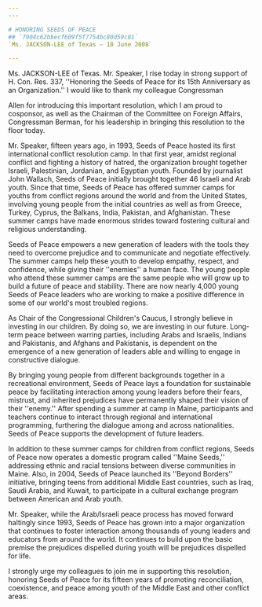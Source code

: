 ```yaml
---
---

# HONORING SEEDS OF PEACE
## `7904c62bbecf609f5f7754bc80d59c81`
`Ms. JACKSON-LEE of Texas — 10 June 2008`

---
```



Ms. JACKSON-LEE of Texas. Mr. Speaker, I rise today in strong support 
of H. Con. Res. 337, ''Honoring the Seeds of Peace for its 15th 
Anniversary as an Organization.'' I would like to thank my colleague 
Congressman


Allen for introducing this important resolution, which I am proud to 
cosponsor, as well as the Chairman of the Committee on Foreign Affairs, 
Congressman Berman, for his leadership in bringing this resolution to 
the floor today.

Mr. Speaker, fifteen years ago, in 1993, Seeds of Peace hosted its 
first international conflict resolution camp. In that first year, 
amidst regional conflict and fighting a history of hatred, the 
organization brought together Israeli, Palestinian, Jordanian, and 
Egyptian youth. Founded by journalist John Wallach, Seeds of Peace 
initially brought together 46 Israeli and Arab youth. Since that time, 
Seeds of Peace has offered summer camps for youths from conflict 
regions around the world and from the United States, involving young 
people from the initial countries as well as from Greece, Turkey, 
Cyprus, the Balkans, India, Pakistan, and Afghanistan. These summer 
camps have made enormous strides toward fostering cultural and 
religious understanding.

Seeds of Peace empowers a new generation of leaders with the tools 
they need to overcome prejudice and to communicate and negotiate 
effectively. The summer camps help these youth to develop empathy, 
respect, and confidence, while giving their ''enemies'' a human face. 
The young people who attend these summer camps are the same people who 
will grow up to build a future of peace and stability. There are now 
nearly 4,000 young Seeds of Peace leaders who are working to make a 
positive difference in some of our world's most troubled regions.

As Chair of the Congressional Children's Caucus, I strongly believe 
in investing in our children. By doing so, we are investing in our 
future. Long-term peace between warring parties, including Arabs and 
Israelis, Indians and Pakistanis, and Afghans and Pakistanis, is 
dependent on the emergence of a new generation of leaders able and 
willing to engage in constructive dialogue.

By bringing young people from different backgrounds together in a 
recreational environment, Seeds of Peace lays a foundation for 
sustainable peace by facilitating interaction among young leaders 
before their fears, mistrust, and inherited prejudices have permanently 
shaped their vision of their ''enemy.'' After spending a summer at camp 
in Maine, participants and teachers continue to interact through 
regional and international programming, furthering the dialogue among 
and across nationalities. Seeds of Peace supports the development of 
future leaders.

In addition to these summer camps for children from conflict regions, 
Seeds of Peace now operates a domestic program called ''Maine Seeds,'' 
addressing ethnic and racial tensions between diverse communities in 
Maine. Also, in 2004, Seeds of Peace launched its ''Beyond Borders'' 
initiative, bringing teens from additional Middle East countries, such 
as Iraq, Saudi Arabia, and Kuwait, to participate in a cultural 
exchange program between American and Arab youth.

Mr. Speaker, while the Arab/Israeli peace process has moved forward 
haltingly since 1993, Seeds of Peace has grown into a major 
organization that continues to foster interaction among thousands of 
young leaders and educators from around the world. It continues to 
build upon the basic premise the prejudices dispelled during youth will 
be prejudices dispelled for life.

I strongly urge my colleagues to join me in supporting this 
resolution, honoring Seeds of Peace for its fifteen years of promoting 
reconciliation, coexistence, and peace among youth of the Middle East 
and other conflict areas.